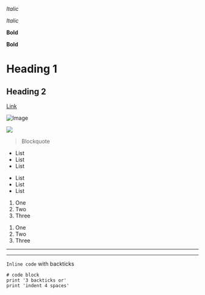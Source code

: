 *Italic*

_Italic_

**Bold**

__Bold__

# Heading 1

## Heading 2

[Link](http://a.com)

[](http://b.com)

![Image](http://url/a.png)

![](http://url/b.jpg)

> Blockquote

* List
* List
* List

- List
- List
- List

1. One
2. Two
3. Three

1) One
2) Two
3) Three

---

***

`Inline code` with backticks

```
# code block
print '3 backticks or'
print 'indent 4 spaces'
```

